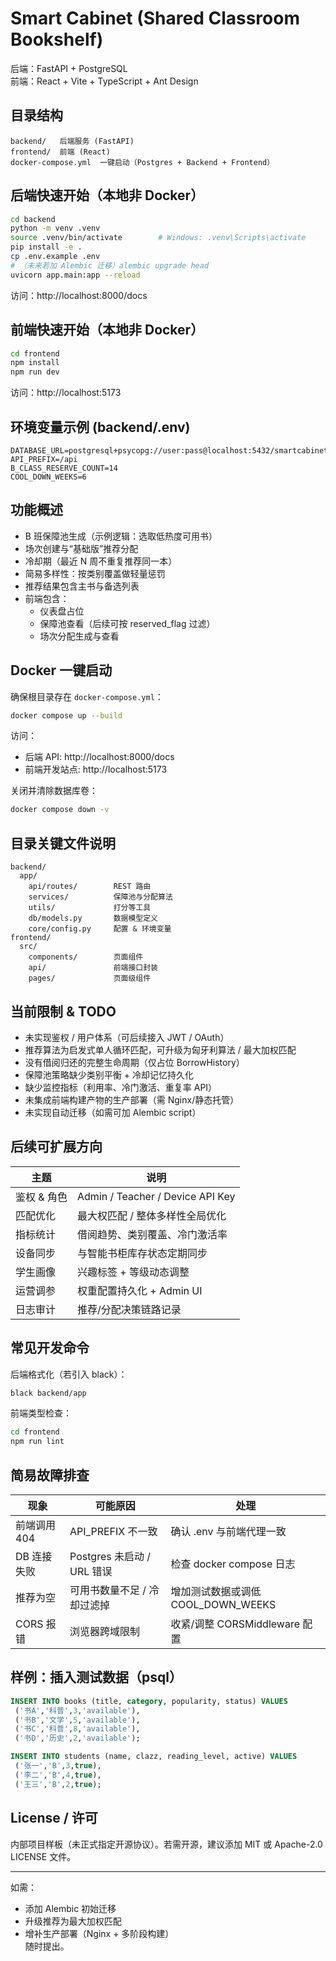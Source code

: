 # Smart Cabinet (Shared Classroom Bookshelf)

后端：FastAPI + PostgreSQL  
前端：React + Vite + TypeScript + Ant Design  

## 目录结构
```
backend/   后端服务 (FastAPI)
frontend/  前端 (React)
docker-compose.yml  一键启动（Postgres + Backend + Frontend）
```

## 后端快速开始（本地非 Docker）
```bash
cd backend
python -m venv .venv
source .venv/bin/activate        # Windows: .venv\Scripts\activate
pip install -e .
cp .env.example .env
# （未来若加 Alembic 迁移）alembic upgrade head
uvicorn app.main:app --reload
```
访问：http://localhost:8000/docs

## 前端快速开始（本地非 Docker）
```bash
cd frontend
npm install
npm run dev
```
访问：http://localhost:5173

## 环境变量示例 (backend/.env)
```
DATABASE_URL=postgresql+psycopg://user:pass@localhost:5432/smartcabinet
API_PREFIX=/api
B_CLASS_RESERVE_COUNT=14
COOL_DOWN_WEEKS=6
```

## 功能概述
- B 班保障池生成（示例逻辑：选取低热度可用书）
- 场次创建与“基础版”推荐分配
- 冷却期（最近 N 周不重复推荐同一本）
- 简易多样性：按类别覆盖做轻量惩罚
- 推荐结果包含主书与备选列表
- 前端包含：
  - 仪表盘占位
  - 保障池查看（后续可按 reserved_flag 过滤）
  - 场次分配生成与查看

## Docker 一键启动
确保根目录存在 `docker-compose.yml`：
```bash
docker compose up --build
```
访问：
- 后端 API: http://localhost:8000/docs
- 前端开发站点: http://localhost:5173

关闭并清除数据库卷：
```bash
docker compose down -v
```

## 目录关键文件说明
```
backend/
  app/
    api/routes/        REST 路由
    services/          保障池与分配算法
    utils/             打分等工具
    db/models.py       数据模型定义
    core/config.py     配置 & 环境变量
frontend/
  src/
    components/        页面组件
    api/               前端接口封装
    pages/             页面级组件
```

## 当前限制 & TODO
- 未实现鉴权 / 用户体系（可后续接入 JWT / OAuth）
- 推荐算法为启发式单人循环匹配，可升级为匈牙利算法 / 最大加权匹配
- 没有借阅归还的完整生命周期（仅占位 BorrowHistory）
- 保障池策略缺少类别平衡 + 冷却记忆持久化
- 缺少监控指标（利用率、冷门激活、重复率 API）
- 未集成前端构建产物的生产部署（需 Nginx/静态托管）
- 未实现自动迁移（如需可加 Alembic script）

## 后续可扩展方向
| 主题 | 说明 |
|------|------|
| 鉴权 & 角色 | Admin / Teacher / Device API Key |
| 匹配优化 | 最大权匹配 / 整体多样性全局优化 |
| 指标统计 | 借阅趋势、类别覆盖、冷门激活率 |
| 设备同步 | 与智能书柜库存状态定期同步 |
| 学生画像 | 兴趣标签 + 等级动态调整 |
| 运营调参 | 权重配置持久化 + Admin UI |
| 日志审计 | 推荐/分配决策链路记录 |

## 常见开发命令
后端格式化（若引入 black）：
```bash
black backend/app
```
前端类型检查：
```bash
cd frontend
npm run lint
```

## 简易故障排查
| 现象 | 可能原因 | 处理 |
|------|----------|------|
| 前端调用 404 | API_PREFIX 不一致 | 确认 .env 与前端代理一致 |
| DB 连接失败 | Postgres 未启动 / URL 错误 | 检查 docker compose 日志 |
| 推荐为空 | 可用书数量不足 / 冷却过滤掉 | 增加测试数据或调低 COOL_DOWN_WEEKS |
| CORS 报错 | 浏览器跨域限制 | 收紧/调整 CORSMiddleware 配置 |

## 样例：插入测试数据（psql）
```sql
INSERT INTO books (title, category, popularity, status) VALUES
 ('书A','科普',3,'available'),
 ('书B','文学',5,'available'),
 ('书C','科普',8,'available'),
 ('书D','历史',2,'available');

INSERT INTO students (name, clazz, reading_level, active) VALUES
 ('张一','B',3,true),
 ('李二','B',4,true),
 ('王三','B',2,true);
```

## License / 许可
内部项目样板（未正式指定开源协议）。若需开源，建议添加 MIT 或 Apache-2.0 LICENSE 文件。

---

如需：  
- 添加 Alembic 初始迁移  
- 升级推荐为最大加权匹配  
- 增补生产部署（Nginx + 多阶段构建）  
随时提出。
